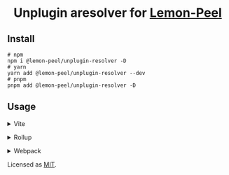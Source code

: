 <h1 align="center">Unplugin aresolver for <a href="https://www.npmjs.com/package/lemon-peel">Lemon-Peel</a></h1>

## Install

```shell
# npm
npm i @lemon-peel/unplugin-resolver -D
# yarn
yarn add @lemon-peel/unplugin-resolver --dev
# pnpm
pnpm add @lemon-peel/unplugin-resolver -D
```

## Usage

<details>
<summary>Vite</summary><br>

```ts
// vite.config.ts
import Components from 'unplugin-vue-components/vite';
import LomonPeelResolver from '@lemon-peel/unplugin-resolver';

export default defineConfig({
  plugins: [
    Components({
      resolvers: LomonPeelResolver({ /* options */ }),
    }),
  ],
});
```

<br></details>

<details>
<summary>Rollup</summary><br>

```ts
// rollup.config.js
import Components from 'unplugin-vue-components/rollup';
import LomonPeelResolver from '@lemon-peel/unplugin-resolver';

export default {
  plugins: [
    Components({
      resolvers: LomonPeelResolver({ /* options */ }),
    }),
  ],
};
```

<br></details>


<details>
<summary>Webpack</summary><br>

```ts
// webpack.config.js
module.exports = {
  /* ... */
  plugins: [
    require('unplugin-vue-components/webpack')({
      resolvers: LomonPeelResolver({ /* options */ }),
    }),
  ],
};
```

<br></details>

Licensed as [MIT](../LICENSE).
